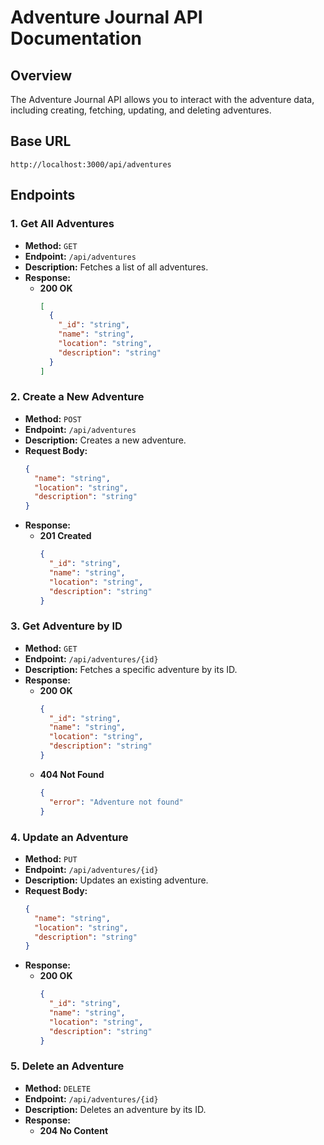 # Adventure Journal API Documentation

## Overview
The Adventure Journal API allows you to interact with the adventure data, including creating, fetching, updating, and deleting adventures.

## Base URL
```
http://localhost:3000/api/adventures
```

## Endpoints

### 1. Get All Adventures
- **Method:** `GET`
- **Endpoint:** `/api/adventures`
- **Description:** Fetches a list of all adventures.
- **Response:**
  - **200 OK**
    ```json
    [
      {
        "_id": "string",
        "name": "string",
        "location": "string",
        "description": "string"
      }
    ]
    ```

### 2. Create a New Adventure
- **Method:** `POST`
- **Endpoint:** `/api/adventures`
- **Description:** Creates a new adventure.
- **Request Body:**
  ```json
  {
    "name": "string",
    "location": "string",
    "description": "string"
  }
  ```
- **Response:**
  - **201 Created**
    ```json
    {
      "_id": "string",
      "name": "string",
      "location": "string",
      "description": "string"
    }
    ```

### 3. Get Adventure by ID
- **Method:** `GET`
- **Endpoint:** `/api/adventures/{id}`
- **Description:** Fetches a specific adventure by its ID.
- **Response:**
  - **200 OK**
    ```json
    {
      "_id": "string",
      "name": "string",
      "location": "string",
      "description": "string"
    }
    ```
  - **404 Not Found**
    ```json
    {
      "error": "Adventure not found"
    }
    ```

### 4. Update an Adventure
- **Method:** `PUT`
- **Endpoint:** `/api/adventures/{id}`
- **Description:** Updates an existing adventure.
- **Request Body:**
  ```json
  {
    "name": "string",
    "location": "string",
    "description": "string"
  }
  ```
- **Response:**
  - **200 OK**
    ```json
    {
      "_id": "string",
      "name": "string",
      "location": "string",
      "description": "string"
    }
    ```

### 5. Delete an Adventure
- **Method:** `DELETE`
- **Endpoint:** `/api/adventures/{id}`
- **Description:** Deletes an adventure by its ID.
- **Response:**
  - **204 No Content**
